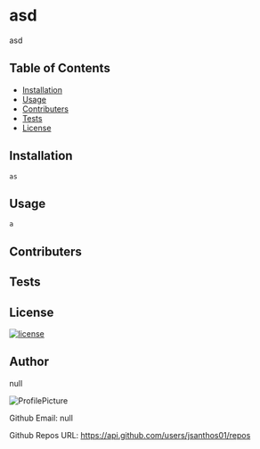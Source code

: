 
        
# asd
        
asd
        
## Table of Contents
        
* [Installation](#as)
* [Usage](#a)
* [Contributers](#undefined)
* [Tests](#sa)
* [License](#a)
        
## Installation
        
``` as ```
        
## Usage
        
``` a ```
        
## Contributers
        

        
## Tests
        

        
## License
        
[![license](https://img.shields.io/github/license/DAVFoundation/captain-n3m0.svg?style=flat-square)](a)
        
## Author
        
null
        
![ProfilePicture](https://avatars2.githubusercontent.com/u/55720502?v=4)
        
Github Email: null
        
Github Repos URL: https://api.github.com/users/jsanthos01/repos
        